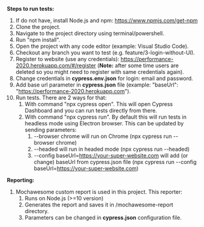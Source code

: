 **Steps to run tests:**
1. If do not have, install Node.js and npm: https://www.npmjs.com/get-npm
2. Clone the project.
3. Navigate to the project directory using terminal/powershell.
4. Run "npm install".
5. Open the project with any code editor (example: Visual Studio Code).
6. Checkout any branch you want to test (e.g. feature/3-login-without-UI).
7. Register to website (use any credentials): https://performance-2020.herokuapp.com/#/register (**Note:** after some time users are deleted so you might need to register with same credentials again).
8. Change credentials in **cypress.env.json** for login: email and password.
9. Add base url parameter in **cypress.json** file (example: "baseUrl": "https://performance-2020.herokuapp.com").
10. Run tests. There are 2 ways for that:
    1. With command "npx cypress open". This will open Cypress Dashboard and you can run tests directly from there.
    2. With command "npx cypress run". By default this will run tests in headless mode using Electron browser. This can be updated by sending parameters:
        1. --browser chrome will run on Chrome (npx cypress run --browser chrome)
        2. --headed will run in headed mode (npx cypress run --headed)
        3. --config baseUrl=https://your-super-website.com will add (or change) baseUrl from cypress.json file (npx cypress run --config baseUrl=https://your-super-website.com)

**Reporting:**
1. Mochawesome custom report is used in this project. This reporter:
    1. Runs on Node.js (>=10 version)
    2. Generates the report and saves it in /mochawesome-report directory. 
    3. Parameters can be changed in **cypress.json** configuration file.
